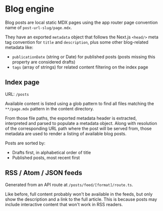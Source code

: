 # Blog engine

Blog posts are local static MDX pages using the app router page convention name
of `post-url-slug/page.mdx`.

They have an exported `metadata` object that follows the Next.js `<head/>`
meta tag convention for `title` and `description`, plus some other blog-related
metadata like:

- `publicationDate` (string or Date) for published posts (posts missing this
  property are considered drafts)
- `tags` (array of strings) for related content filtering on the index page

## Index page

URL: `/posts`

Available content is listed using a glob pattern to find all files matching
the `**/page.mdx` pattern in the content directory.

From those file paths, the exported metadata header is extracted, interpreted
and parsed to populate a metadata object. Along with resolution of the
corresponding URL path where the post will be served from, those metadata are
used to render a listing of available blog posts.

Posts are sorted by:

- Drafts first, in alphabetical order of title
- Published posts, most recent first

## RSS / Atom / JSON feeds

Generated from an API route at `/posts/feed/[format]/route.ts`.

Like before, full content probably won't be available in the feeds, but only
show the description and a link to the full article.
This is because posts may include interactive content that won't work in RSS
readers.

